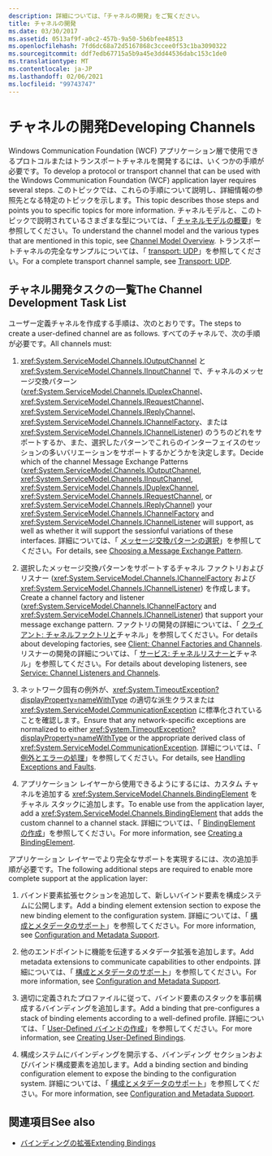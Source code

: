 ```yaml
---
description: 詳細については、「チャネルの開発」をご覧ください。
title: チャネルの開発
ms.date: 03/30/2017
ms.assetid: 0513af9f-a0c2-457b-9a50-5b6bfee48513
ms.openlocfilehash: 7fd6dc68a72d5167868c3ccee0f53c1ba3090322
ms.sourcegitcommit: ddf7edb67715a5b9a45e3dd44536dabc153c1de0
ms.translationtype: MT
ms.contentlocale: ja-JP
ms.lasthandoff: 02/06/2021
ms.locfileid: "99743747"
---
```

# <a name="developing-channels"></a><span data-ttu-id="8f1b0-103">チャネルの開発</span><span class="sxs-lookup"><span data-stu-id="8f1b0-103">Developing Channels</span></span>

<span data-ttu-id="8f1b0-104">Windows Communication Foundation (WCF) アプリケーション層で使用できるプロトコルまたはトランスポートチャネルを開発するには、いくつかの手順が必要です。</span><span class="sxs-lookup"><span data-stu-id="8f1b0-104">To develop a protocol or transport channel that can be used with the Windows Communication Foundation (WCF) application layer requires several steps.</span></span> <span data-ttu-id="8f1b0-105">このトピックでは、これらの手順について説明し、詳細情報の参照先となる特定のトピックを示します。</span><span class="sxs-lookup"><span data-stu-id="8f1b0-105">This topic describes those steps and points you to specific topics for more information.</span></span> <span data-ttu-id="8f1b0-106">チャネルモデルと、このトピックで説明されているさまざまな型については、「 [チャネルモデルの概要](channel-model-overview.md)」を参照してください。</span><span class="sxs-lookup"><span data-stu-id="8f1b0-106">To understand the channel model and the various types that are mentioned in this topic, see [Channel Model Overview](channel-model-overview.md).</span></span> <span data-ttu-id="8f1b0-107">トランスポートチャネルの完全なサンプルについては、「 [transport: UDP](../samples/transport-udp.md)」を参照してください。</span><span class="sxs-lookup"><span data-stu-id="8f1b0-107">For a complete transport channel sample, see [Transport: UDP](../samples/transport-udp.md).</span></span>  
  
## <a name="the-channel-development-task-list"></a><span data-ttu-id="8f1b0-108">チャネル開発タスクの一覧</span><span class="sxs-lookup"><span data-stu-id="8f1b0-108">The Channel Development Task List</span></span>  

 <span data-ttu-id="8f1b0-109">ユーザー定義チャネルを作成する手順は、次のとおりです。</span><span class="sxs-lookup"><span data-stu-id="8f1b0-109">The steps to create a user-defined channel are as follows.</span></span> <span data-ttu-id="8f1b0-110">すべてのチャネルで、次の手順が必要です。</span><span class="sxs-lookup"><span data-stu-id="8f1b0-110">All channels must:</span></span>  
  
1. <span data-ttu-id="8f1b0-111"><xref:System.ServiceModel.Channels.IOutputChannel> と <xref:System.ServiceModel.Channels.IInputChannel> で、チャネルのメッセージ交換パターン (<xref:System.ServiceModel.Channels.IDuplexChannel>、<xref:System.ServiceModel.Channels.IRequestChannel>、<xref:System.ServiceModel.Channels.IReplyChannel>、<xref:System.ServiceModel.Channels.IChannelFactory>、または <xref:System.ServiceModel.Channels.IChannelListener>) のうちのどれをサポートするか、また、選択したパターンでこれらのインターフェイスのセッションの多いバリエーションをサポートするかどうかを決定します。</span><span class="sxs-lookup"><span data-stu-id="8f1b0-111">Decide which of the channel Message Exchange Patterns (<xref:System.ServiceModel.Channels.IOutputChannel>, <xref:System.ServiceModel.Channels.IInputChannel>, <xref:System.ServiceModel.Channels.IDuplexChannel>, <xref:System.ServiceModel.Channels.IRequestChannel>, or <xref:System.ServiceModel.Channels.IReplyChannel>) your <xref:System.ServiceModel.Channels.IChannelFactory> and <xref:System.ServiceModel.Channels.IChannelListener> will support, as well as whether it will support the sessionful variations of these interfaces.</span></span> <span data-ttu-id="8f1b0-112">詳細については、「 [メッセージ交換パターンの選択](choosing-a-message-exchange-pattern.md)」を参照してください。</span><span class="sxs-lookup"><span data-stu-id="8f1b0-112">For details, see [Choosing a Message Exchange Pattern](choosing-a-message-exchange-pattern.md).</span></span>  
  
2. <span data-ttu-id="8f1b0-113">選択したメッセージ交換パターンをサポートするチャネル ファクトリおよびリスナー (<xref:System.ServiceModel.Channels.IChannelFactory> および <xref:System.ServiceModel.Channels.IChannelListener>) を作成します。</span><span class="sxs-lookup"><span data-stu-id="8f1b0-113">Create a channel factory and listener (<xref:System.ServiceModel.Channels.IChannelFactory> and <xref:System.ServiceModel.Channels.IChannelListener>) that support your message exchange pattern.</span></span> <span data-ttu-id="8f1b0-114">ファクトリの開発の詳細については、「 [クライアント: チャネルファクトリと](client-channel-factories-and-channels.md)チャネル」を参照してください。</span><span class="sxs-lookup"><span data-stu-id="8f1b0-114">For details about developing factories, see [Client: Channel Factories and Channels](client-channel-factories-and-channels.md).</span></span> <span data-ttu-id="8f1b0-115">リスナーの開発の詳細については、「 [サービス: チャネルリスナーと](service-channel-listeners-and-channels.md)チャネル」を参照してください。</span><span class="sxs-lookup"><span data-stu-id="8f1b0-115">For details about developing listeners, see [Service: Channel Listeners and Channels](service-channel-listeners-and-channels.md).</span></span>  
  
3. <span data-ttu-id="8f1b0-116">ネットワーク固有の例外が、<xref:System.TimeoutException?displayProperty=nameWithType> の適切な派生クラスまたは <xref:System.ServiceModel.CommunicationException> に標準化されていることを確認します。</span><span class="sxs-lookup"><span data-stu-id="8f1b0-116">Ensure that any network-specific exceptions are normalized to either <xref:System.TimeoutException?displayProperty=nameWithType> or the appropriate derived class of <xref:System.ServiceModel.CommunicationException>.</span></span> <span data-ttu-id="8f1b0-117">詳細については、「 [例外とエラーの処理](handling-exceptions-and-faults.md)」を参照してください。</span><span class="sxs-lookup"><span data-stu-id="8f1b0-117">For details, see [Handling Exceptions and Faults](handling-exceptions-and-faults.md).</span></span>  
  
4. <span data-ttu-id="8f1b0-118">アプリケーション レイヤーから使用できるようにするには、カスタム チャネルを追加する <xref:System.ServiceModel.Channels.BindingElement> をチャネル スタックに追加します。</span><span class="sxs-lookup"><span data-stu-id="8f1b0-118">To enable use from the application layer, add a <xref:System.ServiceModel.Channels.BindingElement> that adds the custom channel to a channel stack.</span></span> <span data-ttu-id="8f1b0-119">詳細については、「 [BindingElement の作成](creating-a-bindingelement.md)」を参照してください。</span><span class="sxs-lookup"><span data-stu-id="8f1b0-119">For more information, see [Creating a BindingElement](creating-a-bindingelement.md).</span></span>  
  
 <span data-ttu-id="8f1b0-120">アプリケーション レイヤーでより完全なサポートを実現するには、次の追加手順が必要です。</span><span class="sxs-lookup"><span data-stu-id="8f1b0-120">The following additional steps are required to enable more complete support at the application layer:</span></span>  
  
1. <span data-ttu-id="8f1b0-121">バインド要素拡張セクションを追加して、新しいバインド要素を構成システムに公開します。</span><span class="sxs-lookup"><span data-stu-id="8f1b0-121">Add a binding element extension section to expose the new binding element to the configuration system.</span></span> <span data-ttu-id="8f1b0-122">詳細については、「 [構成とメタデータのサポート](configuration-and-metadata-support.md)」を参照してください。</span><span class="sxs-lookup"><span data-stu-id="8f1b0-122">For more information, see [Configuration and Metadata Support](configuration-and-metadata-support.md).</span></span>  
  
2. <span data-ttu-id="8f1b0-123">他のエンドポイントに機能を伝達するメタデータ拡張を追加します。</span><span class="sxs-lookup"><span data-stu-id="8f1b0-123">Add metadata extensions to communicate capabilities to other endpoints.</span></span> <span data-ttu-id="8f1b0-124">詳細については、「 [構成とメタデータのサポート](configuration-and-metadata-support.md)」を参照してください。</span><span class="sxs-lookup"><span data-stu-id="8f1b0-124">For more information, see [Configuration and Metadata Support](configuration-and-metadata-support.md).</span></span>  
  
3. <span data-ttu-id="8f1b0-125">適切に定義されたプロファイルに従って、バインド要素のスタックを事前構成するバインディングを追加します。</span><span class="sxs-lookup"><span data-stu-id="8f1b0-125">Add a binding that pre-configures a stack of binding elements according to a well-defined profile.</span></span> <span data-ttu-id="8f1b0-126">詳細については、「 [User-Defined バインドの作成](creating-user-defined-bindings.md)」を参照してください。</span><span class="sxs-lookup"><span data-stu-id="8f1b0-126">For more information, see [Creating User-Defined Bindings](creating-user-defined-bindings.md).</span></span>  
  
4. <span data-ttu-id="8f1b0-127">構成システムにバインディングを開示する、バインディング セクションおよびバインド構成要素を追加します。</span><span class="sxs-lookup"><span data-stu-id="8f1b0-127">Add a binding section and binding configuration element to expose the binding to the configuration system.</span></span> <span data-ttu-id="8f1b0-128">詳細については、「 [構成とメタデータのサポート](configuration-and-metadata-support.md)」を参照してください。</span><span class="sxs-lookup"><span data-stu-id="8f1b0-128">For more information, see [Configuration and Metadata Support](configuration-and-metadata-support.md).</span></span>  
  
## <a name="see-also"></a><span data-ttu-id="8f1b0-129">関連項目</span><span class="sxs-lookup"><span data-stu-id="8f1b0-129">See also</span></span>

- [<span data-ttu-id="8f1b0-130">バインディングの拡張</span><span class="sxs-lookup"><span data-stu-id="8f1b0-130">Extending Bindings</span></span>](extending-bindings.md)
